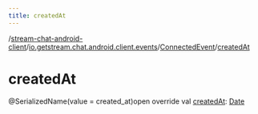 ```yaml
---
title: createdAt
---
```

/[stream-chat-android-client](../../index.md)/[io.getstream.chat.android.client.events](../index.md)/[ConnectedEvent](index.md)/[createdAt](createdAt.md)  
  
  
  
# createdAt  
@SerializedName(value = created_at)open override val [createdAt](createdAt.md): [Date](https://developer.android.com/reference/kotlin/java/util/Date.html)
